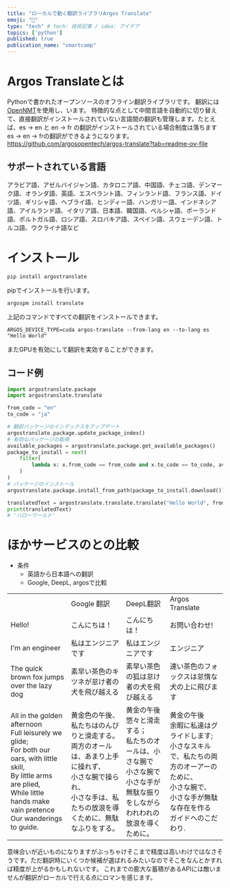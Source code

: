 ```yaml
---
title: "ローカルで動く翻訳ライブラリArgos Translate"
emoji: "🐶"
type: "tech" # tech: 技術記事 / idea: アイデア
topics: ['python']
published: true
publication_name: "smartcamp"
---
```


# Argos Translateとは
Pythonで書かれたオープンソースのオフライン翻訳ライブラリです。
翻訳には[OpenNMT](https://opennmt.net/)を使用し、います。
特徴的な点として中間言語を自動的に切り替えて、直接翻訳がインストールされていない言語間の翻訳も管理します。たとえば、es → en と en → fr の翻訳がインストールされている場合制度は落ちます es -> en -> frの翻訳ができるようになります。
https://github.com/argosopentech/argos-translate?tab=readme-ov-file

## サポートされている言語
アラビア語、アゼルバイジャン語、カタロニア語、中国語、チェコ語、デンマーク語、オランダ語、英語、エスペラント語、フィンランド語、フランス語、ドイツ語、ギリシャ語、ヘブライ語、ヒンディー語、ハンガリー語、インドネシア語、アイルランド語、イタリア語、日本語、韓国語、ペルシャ語、ポーランド語、ポルトガル語、ロシア語、スロバキア語、スペイン語、スウェーデン語、トルコ語、ウクライナ語など

# インストール
```
pip install argostranslate
```
pipでインストールを行います。

```
argospm install translate
```
上記のコマンドですべての翻訳をインストールできます。

```
ARGOS_DEVICE_TYPE=cuda argos-translate --from-lang en --to-lang es "Hello World"
```
またGPUを有効にして翻訳を実効することができます。

## コード例
```python
import argostranslate.package
import argostranslate.translate

from_code = "en"
to_code = "ja"

# 翻訳パッケージのインデックスをアップデート
argostranslate.package.update_package_index()
# 有効なパッケージの取得
available_packages = argostranslate.package.get_available_packages()
package_to_install = next(
    filter(
        lambda x: x.from_code == from_code and x.to_code == to_code, available_packages
    )
)
# パッケージのインストール
argostranslate.package.install_from_path(package_to_install.download())

translatedText = argostranslate.translate.translate("Hello World", from_code, to_code)
print(translatedText)
# 'ハローワールド'
```

# ほかサービスのとの比較
- 条件
  - 英語から日本語への翻訳
  - Google, DeepL, argosで比較
  
|                                                                                                                                                                                                            |                                                                                                                                                                      |                                                                                                                                                        |                                                                                                                                                                    | 
| ---------------------------------------------------------------------------------------------------------------------------------------------------------------------------------------------------------- | -------------------------------------------------------------------------------------------------------------------------------------------------------------------- | ------------------------------------------------------------------------------------------------------------------------------------------------------ | ------------------------------------------------------------------------------------------------------------------------------------------------------------------ | 
|                                                                                                                                                                                                            | Google 翻訳                                                                                                                                                          | DeepL翻訳                                                                                                                                              | Argos Translate                                                                                                                                                    | 
| Hello!                                                                                                                                                                                                     | こんにちは！                                                                                                                                                         | こんにちは！                                                                                                                                           | お問い合わせ!                                                                                                                                                      | 
| I'm an engineer                                                                                                                                                                                            | 私はエンジニアです                                                                                                                                                   | 私はエンジニアです                                                                                                                                     | エンジニア                                                                                                                                                         | 
| The quick brown fox jumps over the lazy dog                                                                                                                                                                | 素早い茶色のキツネが怠け者の犬を飛び越える                                                                                                                           | 素早い茶色の狐は怠け者の犬を飛び越える                                                                                                                 | 速い茶色のフォックスは怠惰な犬の上に飛びます                                                                                                                       | 
| All in the golden afternoon<br>  Full leisurely we glide;<br> For both our oars, with little skill,<br>  By little arms are plied,<br> While little hands make vain pretence<br>  Our wanderings to guide. | 黄金色の午後、私たちはのんびりと滑走する。<br>両方のオールは、あまり上手に操れず、<br>小さな腕で操られ、<br>小さな手は、私たちの放浪を導くために、無駄なふりをする。 | 黄金の午後<br>  悠々と滑走する；<br> 私たちのオールは、小さな腕で<br>  小さな腕で<br> 小さな手が無駄な振りをしながら<br>  われわれの放浪を導くために。 | 黄金の午後<br>余暇に私達はグライドします;<br>小さなスキルで、私たちの両方のオーアーのために、<br>小さな腕で、<br>小さな手が無駄な存在を作る<br>ガイドへのこだわり. | 

意味合いが近いものになりますがぶっちゃけそこまで精度は高いわけではなさそうです。ただ翻訳時にいくつか候補が選ばれるみたいなのでそこをなんとかすれば精度が上がるかもしれないです。
これまでの膨大な蓄積があるAPIには敵いませんが翻訳がローカルで行える点にロマンを感じます。